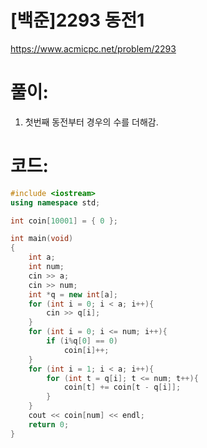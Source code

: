 # [백준]2293 동전1


https://www.acmicpc.net/problem/2293

# **풀이:**
1. 첫번째 동전부터 경우의 수를 더해감.

# **코드:**

```c++
#include <iostream>
using namespace std;

int coin[10001] = { 0 };

int main(void)
{
	int a;
	int num;
	cin >> a;
	cin >> num;
	int *q = new int[a];
	for (int i = 0; i < a; i++){
		cin >> q[i];
	}
	for (int i = 0; i <= num; i++){
		if (i%q[0] == 0)
			coin[i]++;
	}
	for (int i = 1; i < a; i++){
		for (int t = q[i]; t <= num; t++){
			coin[t] += coin[t - q[i]];
		}
	}
	cout << coin[num] << endl;
	return 0;
}
```


